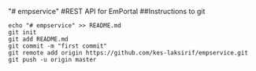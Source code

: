 "# empservice" 
#REST API for EmPortal
##Instructions to git
```
echo "# empservice" >> README.md
git init
git add README.md
git commit -m "first commit"
git remote add origin https://github.com/kes-laksirif/empservice.git
git push -u origin master
```
